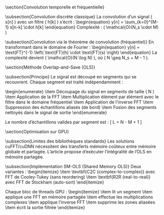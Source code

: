 \section{Convolution temporelle et fréquentielle}

\subsection{Convolution discrète classique}
La convolution d’un signal \( s[n] \) avec un filtre \( h[k] \) s’écrit :
\begin{equation}
y[n] = \sum_{k=0}^{M-1} s[n-k] \cdot h[k]
\end{equation}
Complexité : \( \mathcal{O}(N_s \cdot M) \)

\subsection{Convolution via le théorème de convolution (fréquentiel)}
En transformant dans le domaine de Fourier :
\begin{equation}
y[n] = \text{FT}^{-1} \left( \text{FT}(h) \cdot \text{FT}(s) \right)
\end{equation}
La complexité devient \( \mathcal{O}(N \log N) \), où \( N \geq N_s + M - 1 \).

\section{Méthode Overlap-and-Save (OLS)}

\subsection{Principe}
Le signal est découpé en segments qui se recouvrent. Chaque segment est traité indépendamment :

\begin{enumerate}
    \item Découpage du signal en segments de taille \( N \)
    \item Application de la FFT
    \item Multiplication élément par élément avec le filtre dans le domaine fréquentiel
    \item Application de l’inverse FFT
    \item Suppression des échantillons aliasés (de bord)
    \item Fusion des segments nettoyés dans le signal de sortie
\end{enumerate}

Le nombre d’échantillons valides par segment est : 
\[
L = N - M + 1
\]

\section{Optimisation sur GPU}

\subsection{Limites des bibliothèques standards}
Les solutions cuFFT/cuDNN nécessitent des transferts mémoire coûteux entre mémoire globale et partagée. L’article propose d’exécuter l’intégralité de l’OLS en mémoire partagée.

\subsection{Implémentation SM-OLS (Shared Memory OLS)}
Deux variantes :
\begin{itemize}
    \item \textbf{C2C (complex-to-complex)} avec FFT de Cooley-Tukey (sans reordering)
    \item \textbf{R2R (real-to-real)} avec FFT de Stockham (auto-sort)
\end{itemize}

Chaque bloc de threads GPU :
\begin{itemize}
    \item lit un segment
    \item applique une FFT en mémoire partagée
    \item effectue les multiplications complexes
    \item applique l’inverse FFT
    \item supprime les zones aliasées
    \item écrit la sortie filtrée
\end{itemize}
